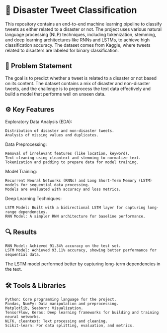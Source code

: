 # 📝 Disaster Tweet Classification

This repository contains an end-to-end machine learning pipeline to classify tweets as either related to a disaster or not. The project uses various natural language processing (NLP) techniques, including tokenization, stemming, and deep learning architectures like RNNs and LSTMs, to achieve high classification accuracy. The dataset comes from Kaggle, where tweets related to disasters are labeled for binary classification.

## 🧠 Problem Statement

The goal is to predict whether a tweet is related to a disaster or not based on its content. The dataset contains a mix of disaster and non-disaster tweets, and the challenge is to preprocess the text data effectively and build a model that performs well on unseen data.

## ⚙️ Key Features

Exploratory Data Analysis (EDA):

    Distribution of disaster and non-disaster tweets.
    Analysis of missing values and duplicates.

Data Preprocessing:

    Removal of irrelevant features (like location, keyword).
    Text cleaning using cleantext and stemming to normalize text.
    Tokenization and padding to prepare data for model training.

Model Training:

    Recurrent Neural Networks (RNNs) and Long Short-Term Memory (LSTM) models for sequential data processing.
    Models are evaluated with accuracy and loss metrics.

Deep Learning Techniques:

    LSTM Model: Built with a bidirectional LSTM layer for capturing long-range dependencies.
    RNN Model: A simpler RNN architecture for baseline performance.

## 🔍 Results

    RNN Model: Achieved 91.34% accuracy on the test set.
    LSTM Model: Achieved 93.11% accuracy, showing better performance for sequential data.

The LSTM model performed better by capturing long-term dependencies in the text.

## 🛠️ Tools & Libraries

    Python: Core programming language for the project.
    Pandas, NumPy: Data manipulation and preprocessing.
    Matplotlib, Seaborn: Visualization.
    TensorFlow, Keras: Deep learning frameworks for building and training neural networks.
    NLTK, cleantext: Text processing and cleaning.
    Scikit-learn: For data splitting, evaluation, and metrics.
